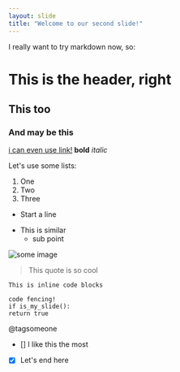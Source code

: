 ```yaml
---
layout: slide
title: "Welcome to our second slide!"
---
```

I really want to try markdown now, so:
# This is the header, right
## This too
### And may be this

[i can even use link!](http://google.com)
**bold**
*italic*

Let's use some lists:
1. One
2. Two
3. Three

* Start a line
- This is similar
  - sub point

![some image](https://octodex.github.com/images/yaktocat.png)

> This quote is so cool

`This is inline code blocks`

```
code fencing!
if is_my_slide():
return true
```

@tagsomeone

- [] I like this the most
- [x] Let's end here
